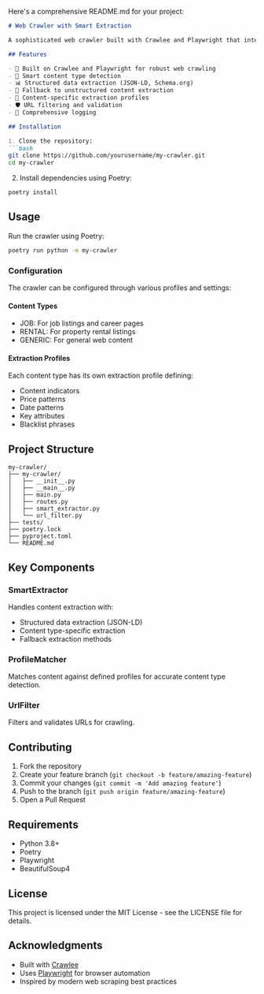 Here's a comprehensive README.md for your project:

```markdown
# Web Crawler with Smart Extraction

A sophisticated web crawler built with Crawlee and Playwright that intelligently extracts structured and unstructured content from websites. The crawler features content-type detection and smart extraction capabilities.

## Features

- 🚀 Built on Crawlee and Playwright for robust web crawling
- 🧠 Smart content type detection
- 📊 Structured data extraction (JSON-LD, Schema.org)
- 🔄 Fallback to unstructured content extraction
- 🎯 Content-specific extraction profiles
- 🛡️ URL filtering and validation
- 📝 Comprehensive logging

## Installation

1. Clone the repository:
```bash
git clone https://github.com/yourusername/my-crawler.git
cd my-crawler
```

2. Install dependencies using Poetry:
```bash
poetry install
```

## Usage

Run the crawler using Poetry:
```bash
poetry run python -m my-crawler
```

### Configuration

The crawler can be configured through various profiles and settings:

#### Content Types
- JOB: For job listings and career pages
- RENTAL: For property rental listings
- GENERIC: For general web content

#### Extraction Profiles
Each content type has its own extraction profile defining:
- Content indicators
- Price patterns
- Date patterns
- Key attributes
- Blacklist phrases

## Project Structure

```
my-crawler/
├── my-crawler/
│   ├── __init__.py
│   ├── __main__.py
│   ├── main.py
│   ├── routes.py
│   ├── smart_extractor.py
│   └── url_filter.py
├── tests/
├── poetry.lock
├── pyproject.toml
└── README.md
```

## Key Components

### SmartExtractor
Handles content extraction with:
- Structured data extraction (JSON-LD)
- Content type-specific extraction
- Fallback extraction methods

### ProfileMatcher
Matches content against defined profiles for accurate content type detection.

### UrlFilter
Filters and validates URLs for crawling.

## Contributing

1. Fork the repository
2. Create your feature branch (`git checkout -b feature/amazing-feature`)
3. Commit your changes (`git commit -m 'Add amazing feature'`)
4. Push to the branch (`git push origin feature/amazing-feature`)
5. Open a Pull Request

## Requirements

- Python 3.8+
- Poetry
- Playwright
- BeautifulSoup4

## License

This project is licensed under the MIT License - see the LICENSE file for details.

## Acknowledgments

- Built with [Crawlee](https://crawlee.dev/)
- Uses [Playwright](https://playwright.dev/) for browser automation
- Inspired by modern web scraping best practices
